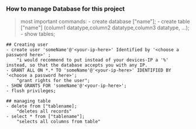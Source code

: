 ### How to manage Database for this project
> 

> most important commands:
    - create database ["name"];
    - create table ["name"] (column1 datatype,column2 datatype,column3 datatype, ...);
    - show tables;

    ## Creating user
    - create user 'someName'@'<your-ip-here>' Identified by '<choose a password here>' ;
        "i would recommend to put instead of your devices-IP a '%' instead, so that the database accepts you with any IP.
    - GRANT ALL ON *.* TO 'someName'@'<your-ip-here>' IDENTIFIED BY '<choose a password here>';
        "grant rights for the user";
    - SHOW GRANTS FOR 'someName'@'<your-ip-here>';
    - flush privileges;

    ## managing table
    - delete from ["tablename];
        "deletes all records"
    - select * from ["tablename"];
        "selects all columns from table"